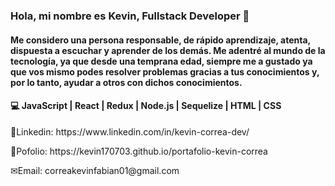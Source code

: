 ### Hola, mi nombre es Kevin, Fullstack Developer 👋

<h4>Me considero una persona responsable, de rápido aprendizaje, atenta, dispuesta a escuchar y aprender de los demás.
Me adentré al mundo de la tecnología, ya que desde una temprana edad, siempre me a gustado ya que vos mismo podes resolver problemas gracias a tus conocimientos y, por lo tanto, ayudar a otros con dichos conocimientos.  </h4>

<h4>💻 JavaScript | React | Redux | Node.js | Sequelize | HTML | CSS </h4>

<p>💼Linkedin: https://www.linkedin.com/in/kevin-correa-dev/</p>
<p>💼Pofolio: https://kevin170703.github.io/portafolio-kevin-correa</p>
<p>✉Email: correakevinfabian01@gmail.com</p>



<!--
**kevin170703/kevin170703** is a ✨ _special_ ✨ repository because its `README.md` (this file) appears on your GitHub profile.

Here are some ideas to get you started:

- 🔭 I’m currently working on ...
- 🌱 I’m currently learning ...
- 👯 I’m looking to collaborate on ...
- 🤔 I’m looking for help with ...
- 💬 Ask me about ...
- 📫 How to reach me: ...
- 😄 Pronouns: ...
- ⚡ Fun fact: ...
-->
